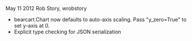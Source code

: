 May 11 2012 Rob Story, wrobstory

* bearcart.Chart now defaults to auto-axis scaling. Pass "y_zero=True" to set y-axis at 0.
* Explicit type checking for JSON serialization
